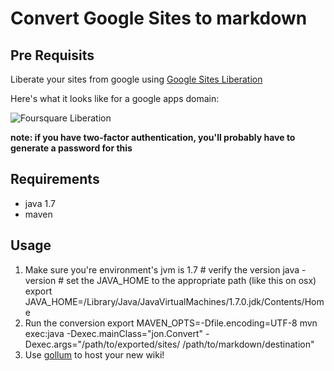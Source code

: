 # Convert Google Sites to markdown

## Pre Requisits

Liberate your sites from google using [Google Sites Liberation](http://code.google.com/p/google-sites-liberation/)

Here's what it looks like for a google apps domain:

![Foursquare Liberation](http://cl.ly/image/1o3M3u2F3N3x/Image%202013.02.08%203:25:56%20PM.png)

**note: if you have two-factor authentication, you'll probably have to generate a password for this**

## Requirements

* java 1.7
* maven

## Usage

1. Make sure you're environment's jvm is 1.7
        # verify the version
        java -version
        # set the JAVA_HOME to the appropriate path (like this on osx)
        export JAVA_HOME=/Library/Java/JavaVirtualMachines/1.7.0.jdk/Contents/Home
1. Run the conversion
        export MAVEN_OPTS=-Dfile.encoding=UTF-8
        mvn exec:java -Dexec.mainClass="jon.Convert" -Dexec.args="/path/to/exported/sites/ /path/to/markdown/destination"
1. Use [gollum](https://github.com/github/gollum) to host your new wiki!